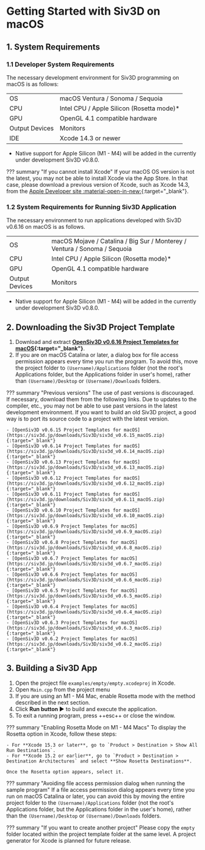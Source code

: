 # Getting Started with Siv3D on macOS

## 1. System Requirements
### 1.1 Developer System Requirements
The necessary development environment for Siv3D programming on macOS is as follows:

|  |  |
|--|--|
| OS | macOS Ventura / Sonoma / Sequoia |
| CPU | Intel CPU / Apple Silicon (Rosetta mode)* |
| GPU | OpenGL 4.1 compatible hardware |
| Output Devices | Monitors |
| IDE | Xcode 14.3 or newer |

- Native support for Apple Silicon (M1 - M4) will be added in the currently under development Siv3D v0.8.0.

??? summary "If you cannot install Xcode"
	If your macOS OS version is not the latest, you may not be able to install Xcode via the App Store. In that case, please download a previous version of Xcode, such as Xcode 14.3, from the [Apple Developer site :material-open-in-new:](https://developer.apple.com/download/more/){:target="_blank"}.


### 1.2 System Requirements for Running Siv3D Application
The necessary environment to run applications developed with Siv3D v0.6.16 on macOS is as follows.

|  |  |
|--|--|
| OS | macOS Mojave / Catalina / Big Sur / Monterey / Ventura / Sonoma / Sequoia |
| CPU | Intel CPU / Apple Silicon (Rosetta mode)* |
| GPU | OpenGL 4.1 compatible hardware |
| Output Devices | Monitors |

- Native support for Apple Silicon (M1 - M4) will be added in the currently under development Siv3D v0.8.0.


## 2. Downloading the Siv3D Project Template
1. Download and extract **[OpenSiv3D v0.6.16 Project Templates for macOS](https://siv3d.jp/downloads/Siv3D/siv3d_v0.6.16_macOS.zip){:target="_blank"}**.
1. If you are on macOS Catalina or later, a dialog box for file access permission appears every time you run the program. To avoid this, move the project folder to `(Username)/Applications` folder (not the root's Applications folder, but the Applications folder in user's home), rather than `(Username)/Desktop` or `(Username)/Downloads` folders.

??? summary "Previous versions"
	The use of past versions is discouraged. If necessary, download them from the following links.
	Due to updates to the compiler, etc., you may not be able to use past versions in the latest development environment. If you want to build an old Siv3D project, a good way is to port its source code to a project with the latest version.

	- [OpenSiv3D v0.6.15 Project Templates for macOS](https://siv3d.jp/downloads/Siv3D/siv3d_v0.6.15_macOS.zip){:target="_blank"}
	- [OpenSiv3D v0.6.14 Project Templates for macOS](https://siv3d.jp/downloads/Siv3D/siv3d_v0.6.14_macOS.zip){:target="_blank"}
	- [OpenSiv3D v0.6.13 Project Templates for macOS](https://siv3d.jp/downloads/Siv3D/siv3d_v0.6.13_macOS.zip){:target="_blank"}
	- [OpenSiv3D v0.6.12 Project Templates for macOS](https://siv3d.jp/downloads/Siv3D/siv3d_v0.6.12_macOS.zip){:target="_blank"}
	- [OpenSiv3D v0.6.11 Project Templates for macOS](https://siv3d.jp/downloads/Siv3D/siv3d_v0.6.11_macOS.zip){:target="_blank"}
	- [OpenSiv3D v0.6.10 Project Templates for macOS](https://siv3d.jp/downloads/Siv3D/siv3d_v0.6.10_macOS.zip){:target="_blank"}
	- [OpenSiv3D v0.6.9 Project Templates for macOS](https://siv3d.jp/downloads/Siv3D/siv3d_v0.6.9_macOS.zip){:target="_blank"}
	- [OpenSiv3D v0.6.8 Project Templates for macOS](https://siv3d.jp/downloads/Siv3D/siv3d_v0.6.8_macOS.zip){:target="_blank"}
	- [OpenSiv3D v0.6.7 Project Templates for macOS](https://siv3d.jp/downloads/Siv3D/siv3d_v0.6.7_macOS.zip){:target="_blank"}
	- [OpenSiv3D v0.6.6 Project Templates for macOS](https://siv3d.jp/downloads/Siv3D/siv3d_v0.6.6_macOS.zip){:target="_blank"}
	- [OpenSiv3D v0.6.5 Project Templates for macOS](https://siv3d.jp/downloads/Siv3D/siv3d_v0.6.5_macOS.zip){:target="_blank"}
	- [OpenSiv3D v0.6.4 Project Templates for macOS](https://siv3d.jp/downloads/Siv3D/siv3d_v0.6.4_macOS.zip){:target="_blank"}
	- [OpenSiv3D v0.6.3 Project Templates for macOS](https://siv3d.jp/downloads/Siv3D/siv3d_v0.6.3_macOS.zip){:target="_blank"}
	- [OpenSiv3D v0.6.2 Project Templates for macOS](https://siv3d.jp/downloads/Siv3D/siv3d_v0.6.2_macOS.zip){:target="_blank"}

## 3. Building a Siv3D App
1. Open the project file `examples/empty/empty.xcodeproj` in Xcode.
1. Open `Main.cpp` from the project menu
1. If you are using an M1 - M4 Mac, enable Rosetta mode with the method described in the next section.
1. Click **Run button ▶️** to build and execute the application.
1. To exit a running program, press ++esc++ or close the window.


??? summary "Enabling Rosetta Mode on M1 - M4 Macs"
	To display the Rosetta option in Xcode, follow these steps:  

	- For **Xcode 15.3 or later**, go to `Product > Destination > Show All Run Destinations`.  
	- For **Xcode 15.2 or earlier**, go to `Product > Destination > Destination Architectures` and select **Show Rosetta Destinations**.  
	
	Once the Rosetta option appears, select it.

??? summary "Avoiding file access permission dialog when running the sample program"
	If a file access permission dialog appears every time you run on macOS Catalina or later, you can avoid this by moving the entire project folder to the `(Username)/Applications` folder (not the root's Applications folder, but the Applications folder in the user's home), rather than the `(Username)/Desktop` or `(Username)/Downloads` folders.

??? summary "If you want to create another project"
	Please copy the `empty` folder located within the project template folder at the same level. A project generator for Xcode is planned for future release.

